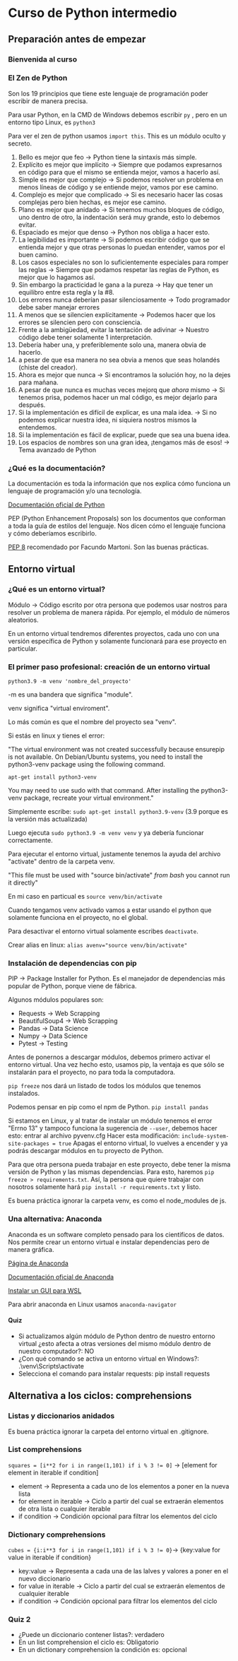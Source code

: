 # Curso de Python intermedio

## Preparación antes de empezar

### Bienvenida al curso

### El Zen de Python

Son los 19 principios que tiene este lenguaje de programación poder escribir de manera precisa.

Para usar Python, en la CMD de Windows debemos escribir `py` , pero en un entorno tipo Linux, es `python3`

Para ver el zen de python usamos `import this`. This es un módulo oculto y secreto.

1. Bello es mejor que feo -> Python tiene la sintaxís más simple.
2. Explícito es mejor que implícito -> Siempre que podamos expresarnos en código para que el mismo se entienda mejor, vamos a hacerlo así.
3. Simple es mejor que complejo -> Si podemos resolver un problema en menos líneas de código y se entiende mejor, vamos por ese camino.
4. Complejo es mejor que complicado -> Si es necesario hacer las cosas complejas pero bien hechas, es mejor ese camino.
5. Plano es mejor que anidado -> Si tenemos muchos bloques de código, uno dentro de otro, la indentación será muy grande, esto lo debemos evitar.
6. Espaciado es mejor que denso -> Python nos obliga a hacer esto.
7. La legibilidad es importante -> Si podemos escribir código que se entienda mejor y que otras personas lo puedan entender, vamos por el buen camino.
8. Los casos especiales no son lo suficientemente especiales para romper las reglas -> Siempre que podamos respetar las reglas de Python, es mejor que lo hagamos así.
9. Sin embargo la practicidad le gana a la pureza -> Hay que tener un equilibro entre esta regla y la #8.
10. Los errores nunca deberían pasar silenciosamente -> Todo programador debe saber manejar errores
11. A menos que se silencien explícitamente -> Podemos hacer que los errores se silencien pero con consciencia.
12. Frente a la ambigüedad, evitar la tentación de adivinar -> Nuestro código debe tener solamente 1 interpretación.
13. Debería haber una, y preferiblemente solo una, manera obvia de hacerlo.
14. a pesar de que esa manera no sea obvia a menos que seas holandés (chiste del creador).
15. Ahora es mejor que nunca -> Si encontramos la solución hoy, no la dejes para mañana.
16. A pesar de que nunca es muchas veces mejorq que *ahora* mismo -> Si tenemos prisa, podemos hacer un mal código, es mejor dejarlo para después.
17. Si la implementación es difícil de explicar, es una mala idea. -> Si no podemos explicar nuestra idea, ni siquiera nostros mismos la entendemos.
18. Si la implementación es fácil de explicar, puede que sea una buena idea.
19. Los espacios de nombres son una gran idea, ¡tengamos más de esos! -> Tema avanzado de Python

### ¿Qué es la documentación?

La documentación es toda la información que nos explica cómo funciona un lenguaje de programación y/o una tecnología.

[Documentación oficial de Python](docs.python.org/es/3/)

PEP (Python Enhancement Proposals) son los documentos que conforman a toda la guía de estilos del lenguaje. Nos dicen cómo el lenguaje funciona y cómo deberíamos escribirlo.

[PEP 8](https://www.python.org/dev/peps/pep-0008/) recomendado por Facundo Martoni. Son las buenas prácticas.

## Entorno virtual

### ¿Qué es un entorno virtual?

Módulo -> Código escrito por otra persona que podemos usar nostros para resolver un problema de manera rápida. Por ejemplo, el módulo de números aleatorios.

En un entorno virtual tendremos diferentes proyectos, cada uno con una versión específica de Python y solamente funcionará para ese proyecto en particular.

### El primer paso profesional: creación de un entorno virtual

`python3.9 -m venv 'nombre_del_proyecto'`

-m es una bandera que significa "module".

venv significa "virtual enviroment".

Lo más común es que el nombre del proyecto sea "venv".

Si estás en linux y tienes el error:

"The virtual environment was not created successfully because ensurepip is not
available.  On Debian/Ubuntu systems, you need to install the python3-venv
package using the following command.

    apt-get install python3-venv

You may need to use sudo with that command.  After installing the python3-venv
package, recreate your virtual environment."

Simplemente escribe: `sudo apt-get install python3.9-venv` (3.9 porque es la versión más actualizada)

Luego ejecuta `sudo python3.9 -m venv venv` y ya debería funcionar correctamente.

Para ejecutar el entorno virtual, justamente tenemos la ayuda del archivo "activate" dentro de la carpeta venv.

"This file must be used with "source bin/activate" *from bash* you cannot run it directly"

En mi caso en particual es `source venv/bin/activate`

Cuando tengamos venv activado vamos a estar usando el python que solamente funciona en el proyecto, no el global.

Para desactivar el entorno virtual solamente escribes `deactivate`.

Crear alias en linux: `alias avenv="source venv/bin/activate"`

### Instalación de dependencias con pip

PIP -> Package Installer for Python. Es el manejador de dependencias más popular de Python, porque viene de fábrica.

Algunos módulos populares son:

- Requests -> Web Scrapping
- BeautifulSoup4 -> Web Scrapping
- Pandas -> Data Science
- Numpy -> Data Science
- Pytest -> Testing

Antes de ponernos a descargar módulos, debemos primero activar el entorno virtual. Una vez hecho esto, usamos pip, la ventaja es que sólo se instalarán para el proyecto, no para toda la computadora.

`pip freeze` nos dará un listado de todos los módulos que tenemos instalados.

Podemos pensar en pip como el npm de Python. `pip install pandas`

Si estamos en Linux, y al tratar de instalar un módulo tenemos el error "Errno 13" y tampoco funciona la sugerencia de `--user`, debemos hacer esto: entrar al archivo pyvenv.cfg
Hacer esta modificación: `include-system-site-packages = true`
Apagas el entorno virtual, lo vuelves a encender y ya podrás descargar módulos en tu proyecto de Python.

Para que otra persona pueda trabajar en este proyecto, debe tener la misma versión de Python y las mismas dependencias. Para esto, haremos `pip freeze > requirements.txt`. Así, la persona que quiere trabajar con nosotros solamente hará `pip install -r requirements.txt` y listo.

Es buena práctica ignorar la carpeta venv, es como el node_modules de js.

### Una alternativa: Anaconda

Anaconda es un software completo pensado para los cientificos de datos. Nos permite crear un entorno virtual e instalar dependencias pero de manera gráfica.

[Página de Anaconda](https://www.anaconda.com/products/individual)

[Documentación oficial de Anaconda](https://docs.anaconda.com/)

[Instalar un GUI para WSL](https://www.youtube.com/watch?v=IL7Jd9rjgrM)

Para abrir anaconda en Linux usamos `anaconda-navigator`

#### Quiz

- Si actualizamos algún módulo de Python dentro de nuestro entorno virtual ¿esto afecta a otras versiones del mismo módulo dentro de nuestro computador?: NO
- ¿Con qué comando se activa un entorno virtual en Windows?: .\venv\Scripts\activate
- Selecciona el comando para instalar requests: pip install requests

## Alternativa a los ciclos: comprehensions

### Listas y diccionarios anidados

Es buena práctica ignorar la carpeta del entorno virtual en .gitignore.

### List comprehensions

`squares = [i**2 for i in range(1,101) if i % 3 != 0]` -> [element for element in iterable if condition]

- element -> Representa a cada uno de los elementos a poner en la nueva lista
- for element in iterable -> Ciclo a partir del cual se extraerán elementos de otra lista o cualquier iterable
- if condition -> Condición opcional para filtrar los elementos del ciclo

### Dictionary comprehensions

`cubes = {i:i**3 for i in range(1,101) if i % 3 != 0}`-> {key:value for value in iterable if condition}

- key:value -> Representa a cada una de las lalves y valores a poner en el nuevo diccionario
- for value in iterable -> Ciclo a partir del cual se extraerán elementos de cualquier iterable
- if condition -> Condición opcional para filtrar los elementos del ciclo

### Quiz 2

- ¿Puede un diccionario contener listas?: verdadero
- En un list comprehension el ciclo es: Obligatorio
- En un dictionary comprehension la condición es: opcional
